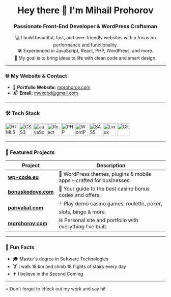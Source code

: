 <h1 align="center">Hey there 👋 I'm Mihail Prohorov</h1>
<h3 align="center">Passionate Front-End Developer & WordPress Craftsman</h3>

<p align="center">
  💻 I build beautiful, fast, and user-friendly websites with a focus on performance and functionality. <br>
  🛠️ Experienced in JavaScript, React, PHP, WordPress, and more. <br>
  🎯 My goal is to bring ideas to life with clean code and smart design.
</p>

---

### 🌐 My Website & Contact

- 🔗 **Portfolio Website:** [mprohorov.com](https://mprohorov.com/)
- 📬 **Email:** mwxood@gmail.com

---

### 🛠️ Tech Stack

<p align="left">
  <img src="https://cdn.jsdelivr.net/gh/devicons/devicon/icons/html5/html5-original.svg" width="40" alt="HTML5"/>
  <img src="https://cdn.jsdelivr.net/gh/devicons/devicon/icons/css3/css3-original.svg" width="40" alt="CSS3"/>
  <img src="https://cdn.jsdelivr.net/gh/devicons/devicon/icons/javascript/javascript-original.svg" width="40" alt="JavaScript"/>
  <img src="https://cdn.jsdelivr.net/gh/devicons/devicon/icons/react/react-original.svg" width="40" alt="React"/>
  <img src="https://cdn.jsdelivr.net/gh/devicons/devicon/icons/php/php-original.svg" width="40" alt="PHP"/>
  <img src="https://cdn.jsdelivr.net/gh/devicons/devicon/icons/wordpress/wordpress-original.svg" width="40" alt="WordPress"/>
  <img src="https://cdn.jsdelivr.net/gh/devicons/devicon/icons/sass/sass-original.svg" width="40" alt="SASS"/>
  <img src="https://cdn.jsdelivr.net/gh/devicons/devicon/icons/linux/linux-original.svg" width="40" alt="Linux"/>
  <img src="https://cdn.jsdelivr.net/gh/devicons/devicon/icons/git/git-original.svg" width="40" alt="Git"/>
</p>

---

### 📂 Featured Projects

| Project        | Description |
|----------------|-------------|
| [**wp-code.eu**](https://wp-code.eu) | 🧩 WordPress themes, plugins & mobile apps – crafted for businesses. |
| [**bonuskodove.com**](https://bonuskodove.com) | 🎲 Your guide to the best casino bonus codes and offers. |
| [**parivaliat.com**](https://parivaliat.com) | 🃏 Play demo casino games: roulette, poker, slots, bingo & more. |
| [**mprohorov.com**](https://mprohorov.com) | 🌐 Personal site and portfolio with everything I’ve built. |

---

### 🧠 Fun Facts

- 🎓 Master's degree in Software Technologies
- 🏋️ I walk 18 km and climb 18 flights of stairs every day
- ✝️ I believe in the Second Coming

---

⭐️ Don't forget to check out my work and say hi!

